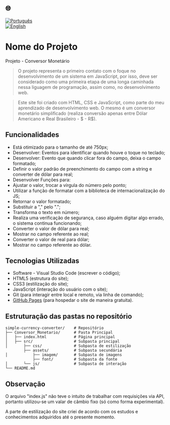 ## 🌐
[![Português](https://img.shields.io/badge/-Português-green)](README.md)  
[![English](https://img.shields.io/badge/-English-blue)](README_en.md)

# Nome do Projeto

Projeto - Conversor Monetário 

> O projeto representa o primeiro contato com o foque no desenvolvimento de um sistema em JavaScript, por isso,
deve ser considerado como uma primeira etapa de uma longa caminhada nessa liguagem de programação, assim como, no desenvolvimento web.

> Este site foi criado com HTML, CSS e JavaScript, como parte do meu aprendizado de desenvolvimento web.
> O mesmo é um conversor monetário simplificado (realiza conversão apenas entre Dólar Americano e Real Brasileiro - $ - R$).

## Funcionalidades

- Está otimizado para o tamanho de até 750px;
- Desenvolver: Eventos para identificar quando houve o toque no teclado;
- Desenvolver: Evento que quando clicar fora do campo, deixa o campo formatado;
- Definir o valor padrão de preenchimento do campo com a string e converter de dólar para real;
- Desenvolver Funções para:
- Ajustar o valor, trocar a vírgula do número pelo ponto;
- Utilizar a função de formatar com a biblioteca de internacionalização do JS;
- Retornar o valor formatado;
- Substituir a "," pelo ".";
- Transforma o texto em número;
- Realiza uma verificação de segurança, caso alguém digitar algo errado, o sistema continua funcionando;
- Converter o valor de dólar para real;
- Mostrar no campo referente ao real;
- Converter o valor de real para dólar;
- Mostrar no campo referente ao dólar.

## Tecnologias Utilizadas

- Software - Visual Studio Code (escrever o código);
- HTML5 (estrutura do site);
- CSS3 (estilização do site);
- JavaScript (interação do usuário com o site);
- Git (para interagir entre local e remoto, via linha de comando);
- [GitHub Pages](https://pages.github.com/) (para hospedar o site de maneira gratuita).

## Estruturação das pastas no repositório
```
simple-currency-converter/    # Repositório
├── Conversor_Monetario/      # Pasta Principal
│   ├── index.html            # Página principal
│   ├── src/                  # Subpasta principal
│       ├── css/              # Subpasta de estilização
        ├── assets/           # Subpasta secundária           
│           ├── imagem/       # Subpasta de imagens
            ├── font/         # Subpasta da fonte         
│       └── js/               # Subpasta de interação
└── README.md
```
## Observação

O arquivo "index.js" não teve o intuito de trabalhar com requisições via API,
portanto utilizou-se um valar de câmbio fixo (só como forma experimental).

A parte de estilização do site criei de acordo com os estudos e conhecimentos adquiridos até o presente momento.
